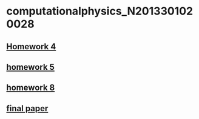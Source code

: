 # computationalphysics_N2013301020028
## [Homework 4](https://github.com/2013301020028/Chapter-1/edit/master/README.md)
## [homework 5](https://www.zybuluo.com/mdeditor#395240)
## [homework 8](https://www.zybuluo.com/mdeditor#395986)
## [final paper](https://www.zybuluo.com/mingsheng/note/414033)
